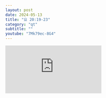 ```yaml
---
layout: post
date: 2024-05-13
title: "요 20:19-23"
category: "qt"
subtitle: ""
youtube: "7Mk79ec-8G4"
---
```


<div class="youtube margin-large">
    <iframe src="https://www.youtube.com/embed/7Mk79ec-8G4" title="YouTube video player" frameborder="0" allow="accelerometer; autoplay; clipboard-write; encrypted-media; gyroscope; picture-in-picture; web-share" allowfullscreen></iframe>
</div>

